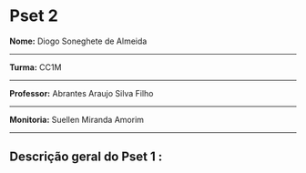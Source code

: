 # Pset 2

**Nome:** Diogo Soneghete de Almeida
***
**Turma:** CC1M
***
**Professor:** Abrantes Araujo Silva Filho
***
**Monitoria:** Suellen Miranda Amorim
***
## Descrição geral do Pset 1 :
